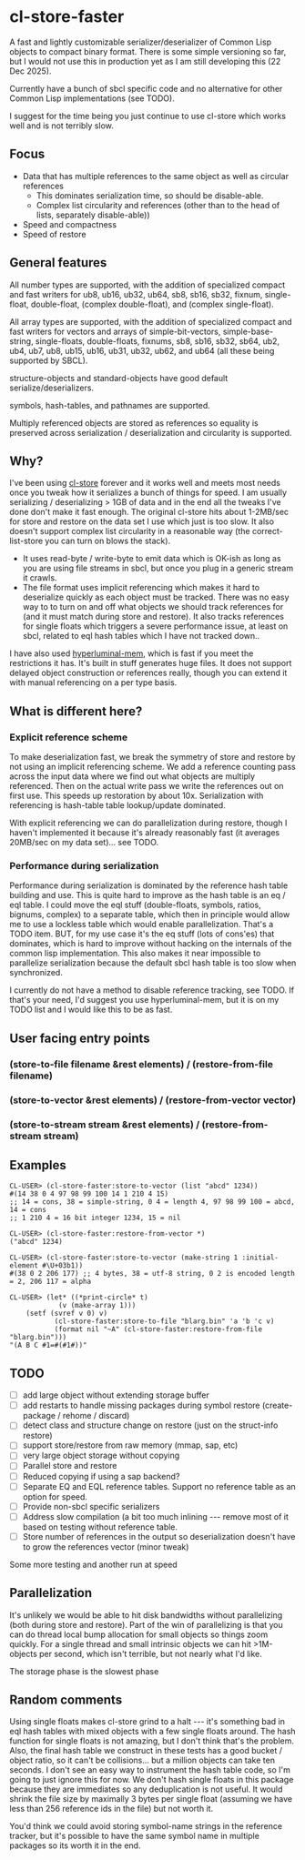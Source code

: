 # cl-store-faster

A fast and lightly customizable serializer/deserializer of Common Lisp
objects to compact binary format.  There is some simple versioning so
far, but I would not use this in production yet as I am still
developing this (22 Dec 2025).

Currently have a bunch of sbcl specific code and no alternative for other
Common Lisp implementations (see TODO).

I suggest for the time being you just continue to use cl-store which works
well and is not terribly slow.

## Focus
- Data that has multiple references to the same object as well as circular references
  - This dominates serialization time, so should be disable-able.
  - Complex list circularity and references (other than to the head of lists, separately disable-able))
- Speed and compactness
- Speed of restore

## General features

All number types are supported, with the addition of specialized
compact and fast writers for ub8, ub16, ub32, ub64, sb8, sb16, sb32,
fixnum, single-float, double-float, (complex double-float), and
(complex single-float).

All array types are supported, with the addition of specialized compact and fast
writers for vectors and arrays of simple-bit-vectors, simple-base-string, single-floats,
double-floats, fixnums, sb8, sb16, sb32, sb64, ub2, ub4, ub7, ub8, ub15, ub16, ub31, ub32,
ub62, and ub64 (all these being supported by SBCL).

structure-objects and standard-objects have good default
serialize/deserializers.

symbols, hash-tables, and pathnames are supported.

Multiply referenced objects are stored as references so equality is
preserved across serialization / deserialization and circularity is
supported.

## Why?

I've been using [cl-store](https://cl-store.common-lisp.dev/) forever
and it works well and meets most needs once you tweak how it
serializes a bunch of things for speed.  I am usually serializing /
deserializing > 1GB of data and in the end all the tweaks I've done
don't make it fast enough.  The original cl-store hits about 1-2MB/sec
for store and restore on the data set I use which just is too slow.
It also doesn't support complex list circularity in a reasonable way
(the correct-list-store you can turn on blows the stack).

- It uses read-byte / write-byte to emit data which is OK-ish as long
  as you are using file streams in sbcl, but once you plug in a
  generic stream it crawls.
- The file format uses implicit referencing which makes it hard to
  deserialize quickly as each object must be tracked.  There was no
  easy way to to turn on and off what objects we should track references
  for (and it must match during store and restore).  It also tracks
  references for single floats which triggers a severe performance
  issue, at least on sbcl, related to eql hash tables which I have
  not tracked down..

I have also used [hyperluminal-mem](https://github.com/cosmos72/hyperluminal-mem),
which is fast if you meet the restrictions it has.  It's built in
stuff generates huge files.  It does not support delayed object
construction or references really, though you can extend it with
manual referencing on a per type basis.

## What is different here?

### Explicit reference scheme

To make deserialization fast, we break the symmetry of store and
restore by not using an implicit referencing scheme.  We add a
reference counting pass across the input data where we find out what
objects are multiply referenced.  Then on the actual write pass we
write the references out on first use.  This speeds up restoration by
about 10x.  Serialization with referencing is hash-table table
lookup/update dominated.

With explicit referencing we can do parallelization during restore,
though I haven't implemented it because it's already reasonably fast
(it averages 20MB/sec on my data set)... see TODO.

### Performance during serialization

Performance during serialization is dominated by the reference hash
table building and use.  This is quite hard to improve as the hash
table is an eq / eql table.  I could move the eql stuff (double-floats,
symbols, ratios, bignums, complex) to a separate table, which then
in principle would allow me to use a lockless table which would
enable parallelization.  That's a TODO item.  BUT, for my use case
it's the eq stuff (lots of cons'es) that dominates, which is
hard to improve without hacking on the internals of the common lisp
implementation.  This also makes it near impossible to parallelize
serialization because the default sbcl hash table is too slow when
synchronized.

I currently do not have a method to disable reference tracking, see
TODO.  If that's your need, I'd suggest you use hyperluminal-mem, but
it is on my TODO list and I would like this to be as fast.

## User facing entry points
### (store-to-file filename &rest elements) / (restore-from-file filename)
### (store-to-vector &rest elements) / (restore-from-vector vector)
### (store-to-stream stream &rest elements) / (restore-from-stream stream)

## Examples

    CL-USER> (cl-store-faster:store-to-vector (list "abcd" 1234))
    #(14 38 0 4 97 98 99 100 14 1 210 4 15)
    ;; 14 = cons, 38 = simple-string, 0 4 = length 4, 97 98 99 100 = abcd, 14 = cons
    ;; 1 210 4 = 16 bit integer 1234, 15 = nil
    
    CL-USER> (cl-store-faster:restore-from-vector *)
    ("abcd" 1234)

    CL-USER> (cl-store-faster:store-to-vector (make-string 1 :initial-element #\U+03b1))
    #(38 0 2 206 177) ;; 4 bytes, 38 = utf-8 string, 0 2 is encoded length = 2, 206 117 = alpha

    CL-USER> (let* ((*print-circle* t)
    		    (v (make-array 1)))
		(setf (svref v 0) v)
               (cl-store-faster:store-to-file "blarg.bin" 'a 'b 'c v)
               (format nil "~A" (cl-store-faster:restore-from-file "blarg.bin")))
    "(A B C #1=#(#1#))"

## TODO

- [ ] add large object without extending storage buffer
- [ ] add restarts to handle missing packages during symbol restore (create-package / rehome / discard)
- [ ] detect class and structure change on restore (just on the struct-info restore)
- [ ] support store/restore from raw memory (mmap, sap, etc)
- [ ] very large object storage without copying
- [ ] Parallel store and restore
- [ ] Reduced copying if using a sap backend?
- [ ] Separate EQ and EQL reference tables.  Support no reference table as an option for speed.
- [ ] Provide non-sbcl specific serializers
- [ ] Address slow compilation (a bit too much inlining --- remove most of it based on testing without reference table.
- [ ] Store number of references in the output so deserialization doesn't have to grow the references vector (minor tweak)

Some more testing and another run at speed

## Parallelization

It's unlikely we would be able to hit disk bandwidths without
parallelizing (both during store and restore).  Part of the win of
parallelizing is that you can do thread local bump allocation for
small objects so things zoom quickly.  For a single thread and small
intrinsic objects we can hit >1M-objects per second, which isn't
terrible, but not nearly what I'd like.

The storage phase is the slowest phase 

## Random comments

Using single floats makes cl-store grind to a halt --- it's something
bad in eql hash tables with mixed objects with a few single floats
around.  The hash function for single floats is not amazing, but I
don't think that's the problem.  Also, the final hash table we
construct in these tests has a good bucket / object ratio, so it can't
be collisions...  but a million objects can take ten seconds.  I don't
see an easy way to instrument the hash table code, so I'm going to
just ignore this for now.  We don't hash single floats in this package
because they are immediates so any deduplication is not useful.  It
would shrink the file size by maximally 3 bytes per single float
(assuming we have less than 256 reference ids in the file) but not
worth it.

You'd think we could avoid storing symbol-name strings in the
reference tracker, but it's possible to have the same symbol name in
multiple packages so its worth it in the end.